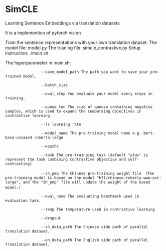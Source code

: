 # SimCLE

Learning Sentence Embeddings via translation datasets

It is a implemention of pytorch vision

Train the sentence representations with your own translation dataset:
  The model file: model.py
  The trianing file: simcle_contrastive.py
  Setup instruction: ./main.sh
  
  The hyperparameter in main.sh: 
  
                    --save_model_path The path you want to save your pre-trained model. 
                    
                    --batch_size 
                    
                    --eval_step You evaluate your model every steps in training. 
                    
                    --queue_len The size of queueu containing negative samples, which is used to expand the comparaing objectives in contrastive learning. 
                    
                    --lr learning rate 
                    
                    --model_name The pre-training model name e.g. bert-base-uncased roberta-large
                    
                    --epochs 
                    
                    --task The pre-trainging task (default "plus" is represent the task combining contrastive objective and self-contrasting) 
                    
                    --zh_pmp The Chinese pre-training weight file （The pre-training model is based on the model "hfl/chinese-roberta-wwm-ext-large", and the "zh_pmp" file will update the weight of the based model.） 
                    
                    --eval_name The evaluating benchmark used in evaluation task. 
                    
                    --temp The temperature used in contrastive learning 
                    
                    --dropout 
                    
                    --zh_data_path The Chinese side path of parallel translation dataset. 
                    
                    --en_data_path The English side path of parallel translation dataset. 
                    
       
   
                    
                    
